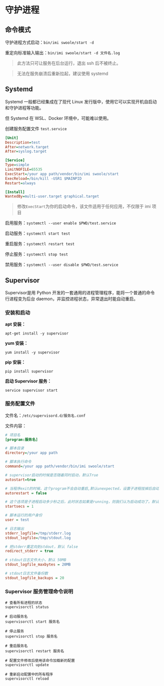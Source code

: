 # 守护进程

## 命令模式

守护进程方式启动：`bin/imi swoole/start -d`

重定向标准输入输出：`bin/imi swoole/start -d 文件名.log`

> 此方法只可让服务在后台运行，退出 ssh 后不被终止。

> 无法在服务崩溃后重新拉起，建议使用 systemd

## Systemd

Systemd 一般都已经集成在了现代 Linux 发行版中，使用它可以实现开机自启动和守护进程等功能。

但 Systemd 在 WSL、Docker 环境中，可能难以使用。

创建服务配置文件 `test.service`

```ini
[Unit]
Description=test
After=network.target
After=syslog.target

[Service]
Type=simple
LimitNOFILE=65535
ExecStart=/your app path/vendor/bin/imi swoole/start
ExecReload=/bin/kill -USR1 $MAINPID
Restart=always

[Install]
WantedBy=multi-user.target graphical.target
```

> 修改`ExecStart`为你的启动命令，该文件适用于任何应用，不仅限于 imi 项目

启用服务：`systemctl --user enable $PWD/test.service`

启动服务：`systemctl start test`

重启服务：`systemctl restart test`

停止服务：`systemctl stop test`

禁用服务：`systemctl --user disable $PWD/test.service`

## Supervisor

Supervisor是用 Python 开发的一套通用的进程管理程序，能将一个普通的命令行进程变为后台 daemon，并监控进程状态，异常退出时能自动重启。

### 安装和启动

**apt 安装：**

`apt-get install -y supervisor`

**yum 安装：**

`yum install -y supervisor`

**pip 安装：**

`pip install supervisor`

**启动 Supervisor 服务：**

`service supervisor start`

### 服务配置文件

文件名：`/etc/supervisord.d/服务名.conf`

文件内容：

```ini
# 项目名
[program:服务名]

# 脚本目录
directory=/your app path

# 脚本执行命令
command=/your app path/vendor/bin/imi swoole/start

# supervisor启动的时候是否随着同时启动，默认True
autostart=true

# 当程序exit的时候，这个program不会自动重启,默认unexpected，设置子进程挂掉后自动重启的情况，有三个选项，false,unexpected和true。如果为false的时候，无论什么情况下，都不会被重新启动，如果为unexpected，只有当进程的退出码不在下面的exitcodes里面定义的
autorestart = false

# 这个选项是子进程启动多少秒之后，此时状态如果是running，则我们认为启动成功了。默认值为1
startsecs = 1

# 脚本运行的用户身份 
user = test

# 日志输出 
stderr_logfile=/tmp/stderr.log
stdout_logfile=/tmp/stdout.log

# 把stderr重定向到stdout，默认 false
redirect_stderr = true

# stdout日志文件大小，默认 50MB
stdout_logfile_maxbytes = 20MB

# stdout日志文件备份数
stdout_logfile_backups = 20
```

### Supervisor 服务管理命令说明

```shell
# 查看所有进程的状态
supervisorctl status

# 启动服务名
supervisorctl start 服务名

# 停止服务
supervisorctl stop 服务名

# 重启服务名
supervisorctl restart 服务名

# 配置文件修改后使用该命令加载新的配置
supervisorctl update

# 重新启动配置中的所有程序
supervisorctl reload
```
